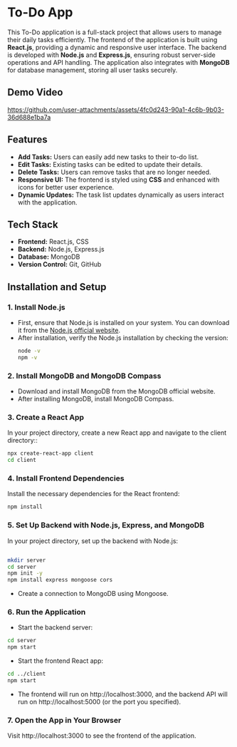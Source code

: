 # To-Do App

This To-Do application is a full-stack project that allows users to manage their daily tasks efficiently. The frontend of the application is built using **React.js**, providing a dynamic and responsive user interface. The backend is developed with **Node.js** and **Express.js**, ensuring robust server-side operations and API handling. The application also integrates with **MongoDB** for database management, storing all user tasks securely.
## Demo Video
https://github.com/user-attachments/assets/4fc0d243-90a1-4c6b-9b03-36d688e1ba7a


## Features
- **Add Tasks:** Users can easily add new tasks to their to-do list.
- **Edit Tasks:** Existing tasks can be edited to update their details.
- **Delete Tasks:** Users can remove tasks that are no longer needed.
- **Responsive UI:** The frontend is styled using **CSS** and enhanced with icons for better user experience.
- **Dynamic Updates:** The task list updates dynamically as users interact with the application.

## Tech Stack
- **Frontend:** React.js, CSS
- **Backend:** Node.js, Express.js
- **Database:** MongoDB
- **Version Control:** Git, GitHub

## Installation and Setup

### 1. Install Node.js
- First, ensure that Node.js is installed on your system. You can download it from the [Node.js official website](https://nodejs.org/).
- After installation, verify the Node.js installation by checking the version:
  ```bash
  node -v
  npm -v
  ```
### 2. Install MongoDB and MongoDB Compass
- Download and install MongoDB from the MongoDB official website.
- After installing MongoDB, install MongoDB Compass.

### 3. Create a React App
In your project directory, create a new React app and navigate to the client directory::
```bash
npx create-react-app client
cd client
```
### 4. Install Frontend Dependencies
Install the necessary dependencies for the React frontend:
```bash
npm install
```
### 5. Set Up Backend with Node.js, Express, and MongoDB
In your project directory, set up the backend with Node.js:
```bash

mkdir server
cd server
npm init -y
npm install express mongoose cors
```
- Create a connection to MongoDB using Mongoose.
### 6. Run the Application
- Start the backend server:

```bash
cd server
npm start
```
- Start the frontend React app:
```bash
cd ../client
npm start
```
- The frontend will run on http://localhost:3000, and the backend API will run on http://localhost:5000 (or the port you specified).

### 7. Open the App in Your Browser
Visit http://localhost:3000 to see the frontend of the application.




